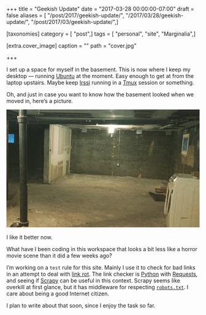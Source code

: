 +++
title = "Geekish Update"
date = "2017-03-28 00:00:00-07:00"
draft = false
aliases = [ "/post/2017/geekish-update/", "/2017/03/28/geekish-update/", "/post/2017/03/geekish-update/",]

[taxonomies]
category = [ "post",]
tags = [ "personal", "site", "Marginalia",]

[extra.cover_image]
caption = ""
path = "cover.jpg"

+++

I set up a space for myself in the basement.
This is now where I keep my desktop — running [Ubuntu](https://www.ubuntu.com/) at the moment.
Easy enough to get at from the laptop upstairs.
Maybe keep [Irssi](https://irssi.org/) running in a [Tmux](https://tmux.github.io/) session or something.

Oh, and just in case you want to know how the basement looked when we moved in, here’s a picture.

![The original basement](basement-original.jpg)

I like it better now.

What have I been coding in this workspace that looks a bit less like a horror movie scene than it did a few weeks ago?

I’m working on a `test` rule for this site.
Mainly I use it to check for bad links in an attempt to deal with [link rot](https://en.wikipedia.org/wiki/Link_rot).
The link checker is [Python](https://www.python.org/) with [Requests](http://docs.python-requests.org/en/master/),
and seeing if [Scrapy](https://scrapy.org/) can be useful in this context.
Scrapy seems like overkill at first glance, but it has middleware for respecting [`robots.txt`](http://www.robotstxt.org/).
I care about being a good Internet citizen.

I plan to write about that soon, since I enjoy the task so far.